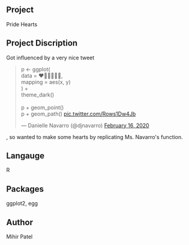 Project
--------
Pride Hearts

Project Discription
--------------------
Got influenced by a very nice tweet 
<blockquote class="twitter-tweet"><p lang="cs" dir="ltr">p &lt;- ggplot(<br> data = ❤️🧡💛💚💙💜,<br> mapping = aes(x, y)<br>) + <br> theme_dark()<br><br>p + geom_point() <br>p + geom_path() <a href="https://t.co/Rows1Dw4Jb">pic.twitter.com/Rows1Dw4Jb</a></p>&mdash; Danielle Navarro (@djnavarro) <a href="https://twitter.com/djnavarro/status/1228840241441595392?ref_src=twsrc%5Etfw">February 16, 2020</a></blockquote> 
, so wanted to make some hearts by replicating Ms. Navarro's function.

Langauge
---------
R

Packages
--------
ggplot2, egg

Author
------
Mihir Patel

